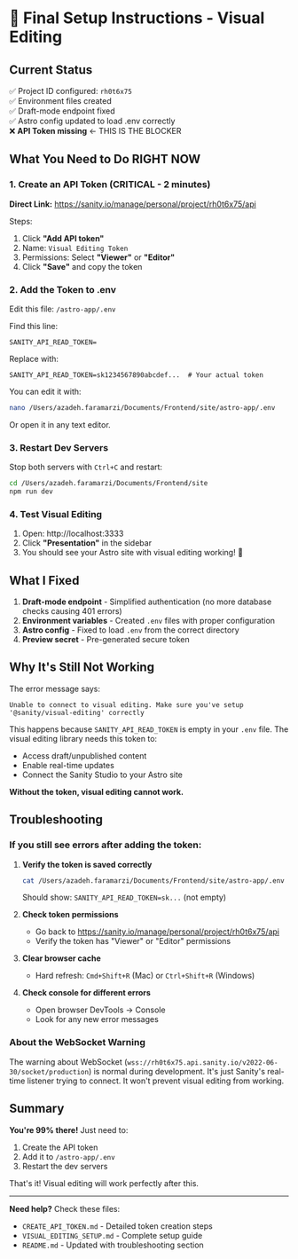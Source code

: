 # 🚀 Final Setup Instructions - Visual Editing

## Current Status

✅ Project ID configured: `rh0t6x75`  
✅ Environment files created  
✅ Draft-mode endpoint fixed  
✅ Astro config updated to load .env correctly  
❌ **API Token missing** ← THIS IS THE BLOCKER

## What You Need to Do RIGHT NOW

### 1. Create an API Token (CRITICAL - 2 minutes)

**Direct Link:** https://sanity.io/manage/personal/project/rh0t6x75/api

Steps:
1. Click **"Add API token"**
2. Name: `Visual Editing Token`
3. Permissions: Select **"Viewer"** or **"Editor"**
4. Click **"Save"** and copy the token

### 2. Add the Token to .env

Edit this file: `/astro-app/.env`

Find this line:
```env
SANITY_API_READ_TOKEN=
```

Replace with:
```env
SANITY_API_READ_TOKEN=sk1234567890abcdef...  # Your actual token
```

You can edit it with:
```bash
nano /Users/azadeh.faramarzi/Documents/Frontend/site/astro-app/.env
```

Or open it in any text editor.

### 3. Restart Dev Servers

Stop both servers with `Ctrl+C` and restart:
```bash
cd /Users/azadeh.faramarzi/Documents/Frontend/site
npm run dev
```

### 4. Test Visual Editing

1. Open: http://localhost:3333
2. Click **"Presentation"** in the sidebar
3. You should see your Astro site with visual editing working! 🎉

## What I Fixed

1. **Draft-mode endpoint** - Simplified authentication (no more database checks causing 401 errors)
2. **Environment variables** - Created `.env` files with proper configuration
3. **Astro config** - Fixed to load `.env` from the correct directory
4. **Preview secret** - Pre-generated secure token

## Why It's Still Not Working

The error message says:
```
Unable to connect to visual editing. Make sure you've setup '@sanity/visual-editing' correctly
```

This happens because `SANITY_API_READ_TOKEN` is empty in your `.env` file. The visual editing library needs this token to:
- Access draft/unpublished content
- Enable real-time updates
- Connect the Sanity Studio to your Astro site

**Without the token, visual editing cannot work.**

## Troubleshooting

### If you still see errors after adding the token:

1. **Verify the token is saved correctly**
   ```bash
   cat /Users/azadeh.faramarzi/Documents/Frontend/site/astro-app/.env | grep SANITY_API_READ_TOKEN
   ```
   Should show: `SANITY_API_READ_TOKEN=sk...` (not empty)

2. **Check token permissions**
   - Go back to https://sanity.io/manage/personal/project/rh0t6x75/api
   - Verify the token has "Viewer" or "Editor" permissions

3. **Clear browser cache**
   - Hard refresh: `Cmd+Shift+R` (Mac) or `Ctrl+Shift+R` (Windows)

4. **Check console for different errors**
   - Open browser DevTools → Console
   - Look for any new error messages

### About the WebSocket Warning

The warning about WebSocket (`wss://rh0t6x75.api.sanity.io/v2022-06-30/socket/production`) is normal during development. It's just Sanity's real-time listener trying to connect. It won't prevent visual editing from working.

## Summary

**You're 99% there!** Just need to:
1. Create the API token
2. Add it to `/astro-app/.env`
3. Restart the dev servers

That's it! Visual editing will work perfectly after this.

---

**Need help?** Check these files:
- `CREATE_API_TOKEN.md` - Detailed token creation steps
- `VISUAL_EDITING_SETUP.md` - Complete setup guide
- `README.md` - Updated with troubleshooting section

